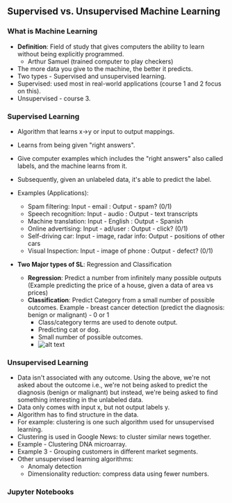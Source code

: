 ## Supervised vs. Unsupervised Machine Learning

### What is Machine Learning

- **Definition**: Field of study that gives computers the ability to learn without being explicitly programmed.
    - Arthur Samuel (trained computer to play checkers)
- The more data you give to the machine, the better it predicts.
- Two types - Supervised and unsupervised learning.
- Supervised: used most in real-world applications (course 1 and 2 focus on this).
- Unsupervised - course 3.

### Supervised Learning 

- Algorithm that learns x->y or input to output mappings.
- Learns from being given "right answers".
- Give computer examples which includes the "right answers" also called labels, and the machine learns from it.
- Subsequently, given an unlabeled data, it's able to predict the label.
- Examples (Applications):
    - Spam filtering: Input - email : Output - spam? (0/1)
    - Speech recognition: Input - audio : Output - text transcripts
    - Machine translation: Input - English : Output - Spanish
    - Online advertising: Input - ad/user : Output - click? (0/1)
    - Self-driving car: Input - image, radar info: Output - positions of other cars
    - Visual Inspection: Input - image of phone : Output - defect? (0/1)

- **Two Major types of SL**: Regression and Classification
    - **Regression**: Predict a number from infinitely many possible outputs (Example predicting the price of a house, given a data of area vs prices)
    - **Classification**: Predict Category from a small number of possible outcomes. Example - breast cancer detection (predict the diagnosis: benign or malignant) - 0 or 1
        - Class/category terms are used to denote output.
        - Predicting cat or dog.
        - Small number of possible outcomes.
        - ![alt text](image/image.png)

### Unsupervised Learning

- Data isn't associated with any outcome. Using the above, we're not asked about the outcome i.e., we're not being asked to predict the diagnosis (benign or malignant) but instead, we're being asked to find something interesting in the unlabeled data.
- Data only comes with input x, but not output labels y.
- Algorithm has to find structure in the data. 
- For example: clustering is one such algorithm used for unsupervised learning.
- Clustering is used in Google News: to cluster similar news together.
- Example - Clustering DNA microarray.
- Example 3 - Grouping customers in different market segments.
- Other unsupervised learning algorithms:
    - Anomaly detection
    - Dimensionality reduction: compress data using fewer numbers.

### Jupyter Notebooks
